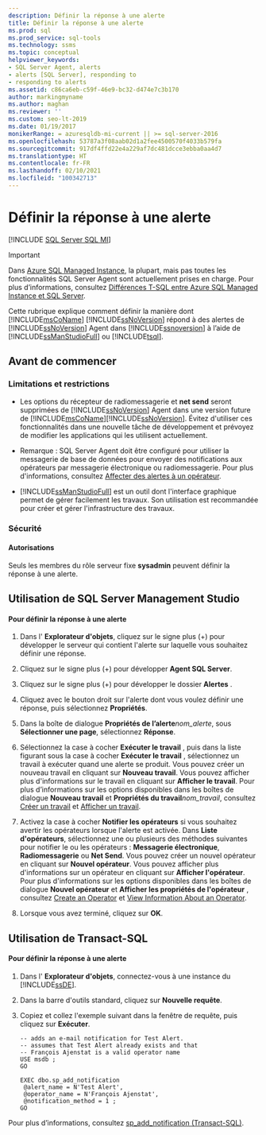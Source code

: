 ```yaml
---
description: Définir la réponse à une alerte
title: Définir la réponse à une alerte
ms.prod: sql
ms.prod_service: sql-tools
ms.technology: ssms
ms.topic: conceptual
helpviewer_keywords:
- SQL Server Agent, alerts
- alerts [SQL Server], responding to
- responding to alerts
ms.assetid: c86ca6eb-c59f-46e9-bc32-d474e7c3b170
author: markingmyname
ms.author: maghan
ms.reviewer: ''
ms.custom: seo-lt-2019
ms.date: 01/19/2017
monikerRange: = azuresqldb-mi-current || >= sql-server-2016
ms.openlocfilehash: 53787a3f08aab02d1a2fee4500570f4033b579fa
ms.sourcegitcommit: 917df4ffd22e4a229af7dc481dcce3ebba0aa4d7
ms.translationtype: HT
ms.contentlocale: fr-FR
ms.lasthandoff: 02/10/2021
ms.locfileid: "100342713"
---
```

# <a name="define-the-response-to-an-alert"></a>Définir la réponse à une alerte

[!INCLUDE [SQL Server SQL MI](../../includes/applies-to-version/sql-asdbmi.md)]

> [!IMPORTANT]  
> Dans [Azure SQL Managed Instance](/azure/sql-database/sql-database-managed-instance), la plupart, mais pas toutes les fonctionnalités SQL Server Agent sont actuellement prises en charge. Pour plus d’informations, consultez [Différences T-SQL entre Azure SQL Managed Instance et SQL Server](/azure/sql-database/sql-database-managed-instance-transact-sql-information#sql-server-agent).

Cette rubrique explique comment définir la manière dont [!INCLUDE[msCoName](../../includes/msconame_md.md)] [!INCLUDE[ssNoVersion](../../includes/ssnoversion-md.md)] répond à des alertes de [!INCLUDE[ssNoVersion](../../includes/ssnoversion-md.md)] Agent dans [!INCLUDE[ssnoversion](../../includes/ssnoversion-md.md)] à l’aide de [!INCLUDE[ssManStudioFull](../../includes/ssmanstudiofull-md.md)] ou [!INCLUDE[tsql](../../includes/tsql-md.md)].  
  
## <a name="before-you-begin"></a><a name="BeforeYouBegin"></a>Avant de commencer  
  
### <a name="limitations-and-restrictions"></a><a name="Restrictions"></a>Limitations et restrictions  
  
-   Les options du récepteur de radiomessagerie et **net send** seront supprimées de [!INCLUDE[ssNoVersion](../../includes/ssnoversion-md.md)] Agent dans une version future de [!INCLUDE[msCoName](../../includes/msconame_md.md)][!INCLUDE[ssNoVersion](../../includes/ssnoversion-md.md)]. Évitez d'utiliser ces fonctionnalités dans une nouvelle tâche de développement et prévoyez de modifier les applications qui les utilisent actuellement.  
  
-   Remarque : SQL Server Agent doit être configuré pour utiliser la messagerie de base de données pour envoyer des notifications aux opérateurs par messagerie électronique ou radiomessagerie. Pour plus d'informations, consultez [Affecter des alertes à un opérateur](assign-alerts-to-an-operator.md).  
  
-   [!INCLUDE[ssManStudioFull](../../includes/ssmanstudiofull-md.md)] est un outil dont l'interface graphique permet de gérer facilement les travaux. Son utilisation est recommandée pour créer et gérer l'infrastructure des travaux.  
  
### <a name="security"></a><a name="Security"></a>Sécurité  
  
#### <a name="permissions"></a><a name="Permissions"></a>Autorisations  
Seuls les membres du rôle serveur fixe **sysadmin** peuvent définir la réponse à une alerte.  
  
## <a name="using-sql-server-management-studio"></a><a name="SSMSProcedure"></a>Utilisation de SQL Server Management Studio  
  
#### <a name="to-define-the-response-to-an-alert"></a>Pour définir la réponse à une alerte  
  
1.  Dans l' **Explorateur d'objets**, cliquez sur le signe plus (+) pour développer le serveur qui contient l'alerte sur laquelle vous souhaitez définir une réponse.  
  
2.  Cliquez sur le signe plus (+) pour développer **Agent SQL Server**.  
  
3.  Cliquez sur le signe plus (+) pour développer le dossier **Alertes** .  
  
4.  Cliquez avec le bouton droit sur l'alerte dont vous voulez définir une réponse, puis sélectionnez **Propriétés**.  
  
5.  Dans la boîte de dialogue **Propriétés de l’alerte**_nom\_alerte_, sous **Sélectionner une page**, sélectionnez **Réponse**.  
  
6.  Sélectionnez la case à cocher **Exécuter le travail** , puis dans la liste figurant sous la case à cocher **Exécuter le travail** , sélectionnez un travail à exécuter quand une alerte se produit. Vous pouvez créer un nouveau travail en cliquant sur **Nouveau travail**. Vous pouvez afficher plus d'informations sur le travail en cliquant sur **Afficher le travail**. Pour plus d’informations sur les options disponibles dans les boîtes de dialogue **Nouveau travail** et **Propriétés du travail**_nom\_travail_, consultez [Créer un travail](../../ssms/agent/create-a-job.md) et [Afficher un travail](../../ssms/agent/view-a-job.md).  
  
7.  Activez la case à cocher **Notifier les opérateurs** si vous souhaitez avertir les opérateurs lorsque l'alerte est activée. Dans **Liste d'opérateurs**, sélectionnez une ou plusieurs des méthodes suivantes pour notifier le ou les opérateurs : **Messagerie électronique**, **Radiomessagerie** ou **Net Send**. Vous pouvez créer un nouvel opérateur en cliquant sur **Nouvel opérateur**. Vous pouvez afficher plus d'informations sur un opérateur en cliquant sur **Afficher l'opérateur**. Pour plus d'informations sur les options disponibles dans les boîtes de dialogue **Nouvel opérateur** et **Afficher les propriétés de l'opérateur** , consultez [Create an Operator](../../ssms/agent/create-an-operator.md) et [View Information About an Operator](../../ssms/agent/view-information-about-an-operator.md).  
  
8.  Lorsque vous avez terminé, cliquez sur **OK**.  
  
## <a name="using-transact-sql"></a><a name="TsqlProcedure"></a>Utilisation de Transact-SQL  
  
#### <a name="to-define-the-response-to-an-alert"></a>Pour définir la réponse à une alerte  
  
1.  Dans l' **Explorateur d'objets**, connectez-vous à une instance du [!INCLUDE[ssDE](../../includes/ssde_md.md)].  
  
2.  Dans la barre d'outils standard, cliquez sur **Nouvelle requête**.  
  
3.  Copiez et collez l'exemple suivant dans la fenêtre de requête, puis cliquez sur **Exécuter**.  
  
    ```  
    -- adds an e-mail notification for Test Alert.  
    -- assumes that Test Alert already exists and that
    -- François Ajenstat is a valid operator name   
    USE msdb ;  
    GO  
  
    EXEC dbo.sp_add_notification  
     @alert_name = N'Test Alert',  
     @operator_name = N'François Ajenstat',  
     @notification_method = 1 ;  
    GO  
    ```  
  
Pour plus d’informations, consultez [sp_add_notification (Transact-SQL)](../../relational-databases/system-stored-procedures/sp-add-notification-transact-sql.md).